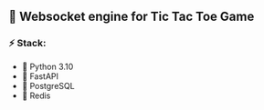 ## :rocket: Websocket engine for Tic Tac Toe Game
### :zap: Stack:
* :dart: Python 3.10
* :dart: FastAPI
* :dart: PostgreSQL
* :dart: Redis
